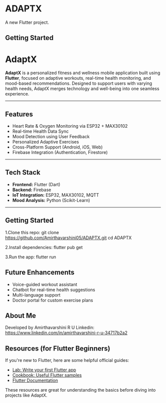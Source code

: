 # ADAPTX

A new Flutter project.

## Getting Started

# AdaptX

**AdaptX** is a personalized fitness and wellness mobile application built using **Flutter**, focused on adaptive workouts, real-time health monitoring, and mood-based recommendations. Designed to support users with varying health needs, AdaptX merges technology and well-being into one seamless experience.

---

## Features

- Heart Rate & Oxygen Monitoring via ESP32 + MAX30102
- Real-time Health Data Sync
- Mood Detection using User Feedback
- Personalized Adaptive Exercises
- Cross-Platform Support (Android, iOS, Web)
- Firebase Integration (Authentication, Firestore)

---

## Tech Stack

- **Frontend:** Flutter (Dart)
- **Backend:** Firebase
- **IoT Integration:** ESP32, MAX30102, MQTT
- **Mood Analysis:** Python (Scikit-Learn)

---

## Getting Started

1.Clone this repo:
   git clone https://github.com/Amirthavarshini05/ADAPTX.git
   cd ADAPTX

2.Install dependencies:
   flutter pub get

3.Run the app:
   flutter run

## Future Enhancements
- Voice-guided workout assistant
- Chatbot for real-time health suggestions
- Multi-language support
- Doctor portal for custom exercise plans

## About Me
Developed by Amirthavarshini R U
Linkedin: https://www.linkedin.com/in/amirthavarshini-r-u-34717b2a2

## Resources (for Flutter Beginners)

If you're new to Flutter, here are some helpful official guides:

- [Lab: Write your first Flutter app](https://docs.flutter.dev/get-started/codelab)
- [Cookbook: Useful Flutter samples](https://docs.flutter.dev/cookbook)
- [Flutter Documentation](https://docs.flutter.dev/)

These resources are great for understanding the basics before diving into projects like AdaptX.
